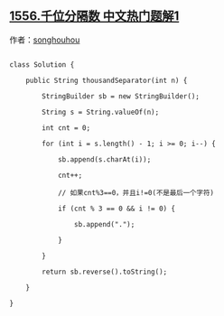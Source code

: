 ## [1556.千位分隔数 中文热门题解1](https://leetcode.cn/problems/thousand-separator/solutions/100000/java-fan-xiang-bian-li-zi-fu-chuan-by-songhouhou)

作者：[songhouhou](https://leetcode.cn/u/songhouhou)
```
class Solution {
    public String thousandSeparator(int n) {
        StringBuilder sb = new StringBuilder();
        String s = String.valueOf(n);
        int cnt = 0;
        for (int i = s.length() - 1; i >= 0; i--) {
            sb.append(s.charAt(i));
            cnt++;
            // 如果cnt%3==0，并且i!=0(不是最后一个字符)
            if (cnt % 3 == 0 && i != 0) {
                sb.append(".");
            }
        }
        return sb.reverse().toString();
    }
}
```
